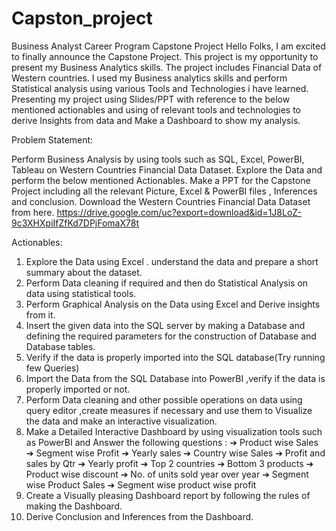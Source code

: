 # Capston_project

Business Analyst Career Program
Capstone Project
Hello Folks,
I am excited to finally announce the Capstone Project. This
project is my opportunity to present my Business Analytics
skills. The project includes Financial Data of Western countries.
I used my Business analytics skills and perform
Statistical analysis using various Tools and Technologies i have
learned.
Presenting my project using Slides/PPT with reference to the below
mentioned actionables and using of relevant tools
and technologies to derive Insights from data and Make a
Dashboard to show my analysis.

Problem Statement:

Perform Business Analysis by using tools such as SQL, Excel,
PowerBI, Tableau on Western Countries Financial Data
Dataset. Explore the Data and perform the below mentioned
Actionables.
 Make a PPT for the Capstone Project
including all the relevant Picture, Excel & PowerBI files ,
Inferences and conclusion.
Download the Western Countries Financial Data Dataset from
here.
https://drive.google.com/uc?export=download&id=1J8LoZ-9c3XHXpiIfZfKd7DPjFomaX78t

Actionables:
1. Explore the Data using Excel . understand the data and prepare a
short summary about the dataset.
2. Perform Data cleaning if required and then do Statistical Analysis
on data using statistical tools.
3. Perform Graphical Analysis on the Data using Excel and Derive
insights from it.
4. Insert the given data into the SQL server by making a Database
and defining the required parameters for the construction of
Database and Database tables.
5. Verify if the data is properly imported into the SQL database(Try
running few Queries)
6. Import the Data from the SQL Database into PowerBI ,verify if the
data is properly imported or not.
7. Perform Data cleaning and other possible operations on data
using query editor ,create measures if necessary and use them to
Visualize the data and make an interactive visualization.
8. Make a Detailed Interactive Dashboard by using visualization tools
such as PowerBI and Answer the following questions :
➔ Product wise Sales
➔ Segment wise Profit
➔ Yearly sales
➔ Country wise Sales
➔ Profit and sales by Qtr
➔ Yearly profit
➔ Top 2 countries
➔ Bottom 3 products
➔ Product wise discount
➔ No. of units sold year over year
➔ Segment wise Product Sales
➔ Segment wise product wise profit
9. Create a Visually pleasing Dashboard report by following the rules
of making the Dashboard.
10. Derive Conclusion and Inferences from the Dashboard.
